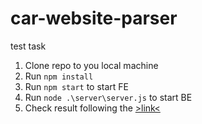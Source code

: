 # car-website-parser
test task
1. Clone repo to you local machine
2. Run ```npm install```
3. Run ```npm start``` to start FE
4. Run ```node .\server\server.js``` to start BE
5. Check result following the [>link<](http://localhost:3000/) 